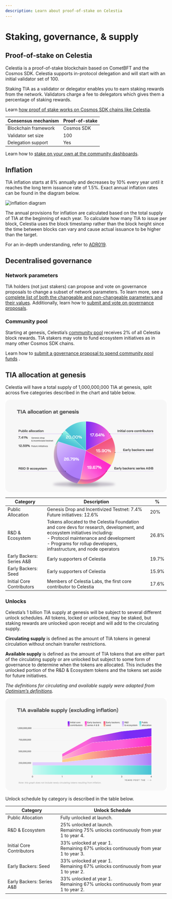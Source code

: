 ```yaml
---
description: Learn about proof-of-stake on Celestia
---
```


# Staking, governance, & supply

## Proof-of-stake on Celestia

<!-- markdownlint-disable MD013 -->
<!-- markdownlint-disable MD033 -->

Celestia is a proof-of-stake blockchain based on CometBFT and the Cosmos SDK.
Celestia supports in-protocol delegation and will start with an initial
validator set of 100.

Staking TIA as a validator or delegator enables you to earn staking rewards from
the network. Validators charge a fee to delegators which gives them a percentage
of staking rewards.

Learn
[how proof of stake works on Cosmos SDK chains like Celestia](https://docs.cosmos.network/main/modules/staking).

| Consensus mechanism  | Proof-of-stake |
| -------------------- | -------------- |
| Blockchain framework | Cosmos SDK     |
| Validator set size   | 100            |
| Delegation support   | Yes            |

Learn how to
[stake on your own at the community dashboards](../../developers/staking.md).

## Inflation

TIA inflation starts at 8% annually and decreases by 10% every year until it
reaches the long term issuance rate of 1.5%. Exact annual inflation rates can be
found in the diagram below.

![inflation diagram](/img/learn/Celestia_TIA_Inflation.png)

The annual provisions for inflation are calculated based on the total supply of
TIA at the beginning of each year. To calculate how many TIA to issue per block,
Celestia uses the block timestamp rather than the block height since the time
between blocks can vary and cause actual issuance to be higher than the target.

For an in-depth understanding, refer to
[ADR019](https://github.com/celestiaorg/celestia-app/blob/main/docs/architecture/adr-019-strict-inflation-schedule.md).

## Decentralised governance

### Network parameters

TIA holders (not just stakers) can propose and vote on governance proposals to
change a subset of network parameters. To learn more, see a
[complete list of both the changeable and non-changeable parameters and their values](https://github.com/celestiaorg/celestia-app/blob/v1.x/specs/src/specs/params.md).
Additionally, learn how to
[submit and vote on governance proposals](../nodes/celestia-app-commands.md#governance).

### Community pool

Starting at genesis, Celestia’s
[community pool](https://docs.cosmos.network/main/modules/distribution)
receives 2% of all Celestia block rewards. TIA stakers may vote to fund
ecosystem initiatives as in many other Cosmos SDK chains.

Learn how to
[submit a governance proposal to spend community pool funds](../nodes/celestia-app-commands.md#community-pool)
.

## TIA allocation at genesis

Celestia will have a total supply of 1,000,000,000 TIA at genesis,
split across five categories described in the chart and table below.

![allocation diagram](/img/learn/Celestia_TIA_Allocation_at_Genesis.png)

| Category                  | Description                                                                                                                                                                                                                                   | %     |
| ------------------------- | --------------------------------------------------------------------------------------------------------------------------------------------------------------------------------------------------------------------------------------------- | ----- |
| Public Allocation         | Genesis Drop and Incentivized Testnet: 7.4%<br/>Future initiatives: 12.6%                                                                                                                                                                     | 20%   |
| R&D & Ecosystem           | Tokens allocated to the Celestia Foundation and core devs for research, development, and ecosystem initiatives including:<br/>- Protocol maintenance and development<br/>- Programs for rollup developers, infrastructure, and node operators | 26.8% |
| Early Backers: Series A&B | Early supporters of Celestia                                                                                                                                                                                                                  | 19.7% |
| Early Backers: Seed       | Early supporters of Celestia                                                                                                                                                                                                                  | 15.9% |
| Initial Core Contributors | Members of Celestia Labs, the first core contributor to Celestia                                                                                                                                                                              | 17.6% |

### Unlocks

Celestia’s 1 billion TIA supply at genesis will be subject to several different
unlock schedules. All tokens, locked or unlocked, may be staked, but staking
rewards are unlocked upon receipt and will add to the circulating supply.

**Circulating supply** is defined as the amount of TIA tokens in general
circulation without onchain transfer restrictions.

**Available supply** is defined as the amount of TIA tokens that are either part
of the circulating supply or are unlocked but subject to some form of governance
to determine when the tokens are allocated. This includes the unlocked portion
of the R&D & Ecosystem tokens and the tokens set aside for future initiatives.

_The definitions for circulating and available supply were adapted from
[Optimism’s definitions](https://community.optimism.io/docs/governance/allocations/#token-distribution-details)._

![supply diagram](/img/learn/Celestia_TIA_Available_Supply.png)

Unlock schedule by category is described in the table below.

| Category                  | Unlock Schedule                                                                       |
| ------------------------- | ------------------------------------------------------------------------------------- |
| Public Allocation         | Fully unlocked at launch.                                                             |
| R&D & Ecosystem           | 25% unlocked at launch.<br/>Remaining 75% unlocks continuously from year 1 to year 4. |
| Initial Core Contributors | 33% unlocked at year 1.<br/>Remaining 67% unlocks continuously from year 1 to year 3. |
| Early Backers: Seed       | 33% unlocked at year 1.<br/>Remaining 67% unlocks continuously from year 1 to year 2. |
| Early Backers: Series A&B | 33% unlocked at year 1.<br/>Remaining 67% unlocks continuously from year 1 to year 2. |
